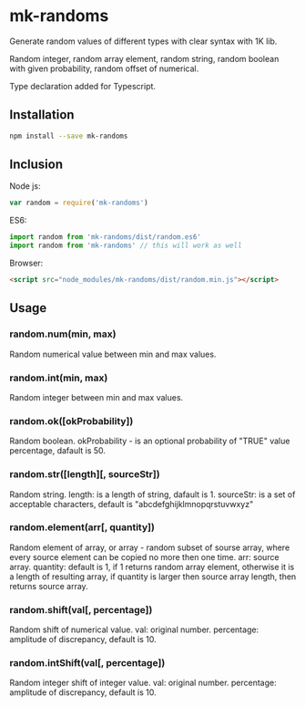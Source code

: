 # mk-randoms
Generate random values of different types with clear syntax with 1K lib.

Random integer, random array element, random string, random boolean with given probability, random offset of numerical.

Type declaration added for Typescript.

## Installation
```sh
npm install --save mk-randoms
```

## Inclusion
Node js:
```JavaScript
var random = require('mk-randoms')
```
ES6:
```JavaScript
import random from 'mk-randoms/dist/random.es6'
import random from 'mk-randoms' // this will work as well
```
Browser:
```HTML
<script src="node_modules/mk-randoms/dist/random.min.js"></script>
```

## Usage
### random.num(min, max)
Random numerical value between min and max values.
### random.int(min, max)
Random integer between min and max values.
### random.ok([okProbability])
Random boolean. 
okProbability - is an optional probability of "TRUE" value percentage, dafault is 50.
### random.str([length][, sourceStr])
Random string. 
length: is a length of string, dafault is 1. 
sourceStr: is a set of acceptable characters, default is "abcdefghijklmnopqrstuvwxyz"
### random.element(arr[, quantity])
Random element of array, or array - random subset of sourse array, where every source element can be copied no more then one time. 
arr: source array. 
quantity: default is 1, if 1 returns random array element, otherwise it is a length of resulting array, if quantity is larger then source array length, then returns source array.
### random.shift(val[, percentage])
Random shift of numerical value.
val: original number.
percentage: amplitude of discrepancy, default is 10.
### random.intShift(val[, percentage])
Random integer shift of integer value.
val: original number.
percentage: amplitude of discrepancy, default is 10.